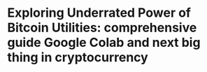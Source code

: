 # Exploring Underrated Power of Bitcoin Utilities: comprehensive guide Google Colab and next big thing in cryptocurrency
